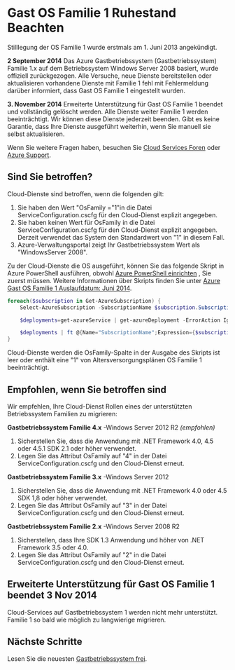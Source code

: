 <properties
   pageTitle="Gast-BS-Familie 1 Ruhestand Beachten | Microsoft Azure"
   description="Enthält Informationen zum Ruhestand Azure Gast OS Familie 1 Wenn passiert und darüber, ob Sie betroffen sind"
   services="cloud-services"
   documentationCenter="na"
   authors="raiye"
   manager="timlt"
   editor=""/>

<tags
   ms.service="cloud-services"
   ms.devlang="na"
   ms.topic="article"
   ms.tgt_pltfrm="na"
   ms.workload="tbd"
   ms.date="10/24/2016"
   ms.author="raiye"/>



# <a name="guest-os-family-1-retirement-notice"></a>Gast OS Familie 1 Ruhestand Beachten

Stilllegung der OS Familie 1 wurde erstmals am 1. Juni 2013 angekündigt.

**2 September 2014** Das Azure Gastbetriebssystem (Gastbetriebssystem) Familie 1.x auf dem Betriebssystem Windows Server 2008 basiert, wurde offiziell zurückgezogen. Alle Versuche, neue Dienste bereitstellen oder aktualisieren vorhandene Dienste mit Familie 1 fehl mit Fehlermeldung darüber informiert, dass Gast OS Familie 1 eingestellt wurden.

**3. November 2014** Erweiterte Unterstützung für Gast OS Familie 1 beendet und vollständig gelöscht werden. Alle Dienste weiter Familie 1 werden beeinträchtigt. Wir können diese Dienste jederzeit beenden. Gibt es keine Garantie, dass Ihre Dienste ausgeführt weiterhin, wenn Sie manuell sie selbst aktualisieren.

Wenn Sie weitere Fragen haben, besuchen Sie [Cloud Services Foren](http://social.msdn.microsoft.com/Forums/home?forum=windowsazuredevelopment&filter=alltypes&sort=lastpostdesc) oder [Azure Support](https://azure.microsoft.com/support/options/).




## <a name="are-you-affected"></a>Sind Sie betroffen?

Cloud-Dienste sind betroffen, wenn die folgenden gilt:

1. Sie haben den Wert "OsFamily ="1"in die Datei ServiceConfiguration.cscfg für den Cloud-Dienst explizit angegeben.
2. Sie haben keinen Wert für OsFamily in die Datei ServiceConfiguration.cscfg für den Cloud-Dienst explizit angegeben. Derzeit verwendet das System den Standardwert von "1" in diesem Fall.
3. Azure-Verwaltungsportal zeigt Ihr Gastbetriebssystem Wert als "WindowsServer 2008".

Zu der Cloud-Dienste die OS ausgeführt, können Sie das folgende Skript in Azure PowerShell ausführen, obwohl [Azure PowerShell einrichten](../powershell-install-configure.md) , Sie zuerst müssen. Weitere Informationen über Skripts finden Sie unter [Azure Gast OS Familie 1 Auslaufdatum: Juni 2014](http://blogs.msdn.com/b/ryberry/archive/2014/04/02/azure-guest-os-family-1-end-of-life-june-2014.aspx). 

```Powershell
foreach($subscription in Get-AzureSubscription) {
    Select-AzureSubscription -SubscriptionName $subscription.SubscriptionName

    $deployments=get-azureService | get-azureDeployment -ErrorAction Ignore | where {$_.SdkVersion -NE ""}

    $deployments | ft @{Name="SubscriptionName";Expression={$subscription.SubscriptionName}}, ServiceName, SdkVersion, Slot, @{Name="osFamily";Expression={(select-xml -content $_.configuration -xpath "/ns:ServiceConfiguration/@osFamily" -namespace $namespace).node.value }}, osVersion, Status, URL
}
```

Cloud-Dienste werden die OsFamily-Spalte in der Ausgabe des Skripts ist leer oder enthält eine "1" von Altersversorgungsplänen OS Familie 1 beeinträchtigt.

## <a name="recommendations-if-you-are-affected"></a>Empfohlen, wenn Sie betroffen sind

Wir empfehlen, Ihre Cloud-Dienst Rollen eines der unterstützten Betriebssystem Familien zu migrieren:

**Gastbetriebssystem Familie 4.x** -Windows Server 2012 R2 *(empfohlen)*

1. Sicherstellen Sie, dass die Anwendung mit .NET Framework 4.0, 4.5 oder 4.5.1 SDK 2.1 oder höher verwendet.
2. Legen Sie das Attribut OsFamily auf "4" in der Datei ServiceConfiguration.cscfg und den Cloud-Dienst erneut.


**Gastbetriebssystem Familie 3.x** -Windows Server 2012

1. Sicherstellen Sie, dass die Anwendung mit .NET Framework 4.0 oder 4.5 SDK 1,8 oder höher verwendet.
2. Legen Sie das Attribut OsFamily auf "3" in der Datei ServiceConfiguration.cscfg und den Cloud-Dienst erneut.


**Gastbetriebssystem Familie 2.x** -Windows Server 2008 R2

1. Sicherstellen, dass Ihre SDK 1.3 Anwendung und höher von .NET Framework 3.5 oder 4.0.
2. Legen Sie das Attribut OsFamily auf "2" in die Datei ServiceConfiguration.cscfg und den Cloud-Dienst erneut.


## <a name="extended-support-for-guest-os-family-1-ended-nov-3-2014"></a>Erweiterte Unterstützung für Gast OS Familie 1 beendet 3 Nov 2014
Cloud-Services auf Gastbetriebssystem 1 werden nicht mehr unterstützt. Familie 1 so bald wie möglich zu langwierige migrieren.  

## <a name="next-steps"></a>Nächste Schritte
Lesen Sie die neuesten [Gastbetriebssystem frei](cloud-services-guestos-update-matrix.md).
